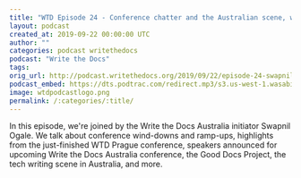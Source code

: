 ```yaml
---
title: "WTD Episode 24 - Conference chatter and the Australian scene, with Swapnil Ogale"
layout: podcast
created_at: 2019-09-22 00:00:00 UTC
author: ""
categories: podcast writethedocs
podcast: "Write the Docs"
tags: 
orig_url: http://podcast.writethedocs.org/2019/09/22/episode-24-swapnil-and-wtd-australia/
podcast_embed: https://dts.podtrac.com/redirect.mp3/s3.us-west-1.wasabisys.com/writethedocs-podcast/wtd_episode_24_wtd_community_australia.mp3
image: wtdpodcastlogo.png
permalink: /:categories/:title/
---
```

In this episode, we're joined by the Write the Docs Australia initiator Swapnil Ogale. We talk about conference wind-downs and ramp-ups, highlights from the just-finished WTD Prague conference, speakers announced for upcoming Write the Docs Australia conference, the Good Docs Project, the tech writing scene in Australia, and more.